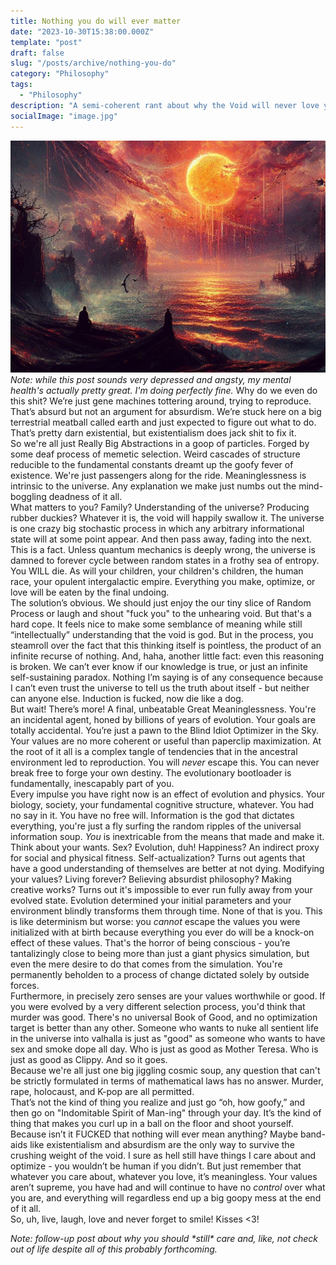 ```yaml
---
title: Nothing you do will ever matter
date: "2023-10-30T15:38:00.000Z"
template: "post"
draft: false
slug: "/posts/archive/nothing-you-do"
category: "Philosophy"
tags:
  - "Philosophy"
description: "A semi-coherent rant about why the Void will never love you back"
socialImage: "image.jpg"
---
```

![A photo of the death of the sun, courtesy bing image creator](image.jpg)  
*Note: while this post sounds very depressed and angsty, my mental health's actually pretty great. I'm doing perfectly fine.*
  Why do we even do this shit? We’re just gene machines tottering around, trying to reproduce. That’s absurd but not an argument for absurdism. We’re stuck here on a big terrestrial meatball called earth and just expected to figure out what to do. That’s pretty darn existential, but existentialism does jack shit to fix it.  
  So we're all just Really Big Abstractions in a goop of particles. Forged by some deaf process of memetic selection. Weird cascades of structure reducible to the fundamental constants dreamt up the goofy fever of existence. We're just passengers along for the ride. Meaninglessness is intrinsic to the universe. Any explanation we make just numbs out the mind-boggling deadness of it all.  
  What matters to you? Family? Understanding of the universe? Producing rubber duckies? Whatever it is, the void will happily swallow it. The universe is one crazy big stochastic process in which any arbitrary informational state will at some point appear. And then pass away, fading into the next. This is a fact. Unless quantum mechanics is deeply wrong, the universe is damned to forever cycle between random states in a frothy sea of entropy. You WILL die. As will your children, your children's children, the human race, your opulent intergalactic empire. Everything you make, optimize, or love will be eaten by the final undoing.  
  The solution’s obvious. We should just enjoy the our tiny slice of Random Process or laugh and shout "fuck you" to the unhearing void. But that's a hard cope. It feels nice to make some semblance of meaning while still “intellectually” understanding that the void is god. But in the process, you steamroll over the fact that this thinking itself is pointless, the product of an infinite recurse of nothing. And, haha, another little fact: even this reasoning is broken. We can’t ever know if our knowledge is true, or just an infinite self-sustaining paradox. Nothing I’m saying is of any consequence because I can’t even trust the universe to tell us the truth about itself - but neither can anyone else. Induction is fucked, now die like a dog.  
  But wait! There’s more! A final, unbeatable Great Meaninglessness. You're an incidental agent, honed by billions of years of evolution. Your goals are totally accidental. You’re just a pawn to the Blind Idiot Optimizer in the Sky. Your values are no more coherent or useful than paperclip maximization. At the root of it all is a complex tangle of tendencies that in the ancestral environment led to reproduction. You will *never* escape this. You can never break free to forge your own destiny. The evolutionary bootloader is fundamentally, inescapably part of you.  
  Every impulse you have right now is an effect of evolution and physics. Your biology, society, your fundamental cognitive structure, whatever. You had no say in it. You have no free will. Information is the god that dictates everything, you're just a fly surfing the random ripples of the universal information soup. *You* is inextricable from the means that made and make it.  
  Think about your wants. Sex? Evolution, duh! Happiness? An indirect proxy for social and physical fitness. Self-actualization? Turns out agents that have a good understanding of themselves are better at not dying. Modifying your values? Living forever? Believing absurdist philosophy? Making creative works? Turns out it's impossible to ever run fully away from your evolved state. Evolution determined your initial parameters and your environment blindly transforms them through time. None of that is you. This is like determinism but worse: you *cannot* escape the values you were initialized with at birth because everything you ever do will be a knock-on effect of these values. That's the horror of being conscious - you’re tantalizingly close to being more than just a giant physics simulation, but even the mere desire to do that comes from the simulation. You're permanently beholden to a process of change dictated solely by outside forces.  
  Furthermore, in precisely zero senses are your values worthwhile or good. If you were evolved by a very different selection process, you'd think that murder was good. There's no universal Book of Good, and no optimization target is better than any other. Someone who wants to nuke all sentient life in the universe into valhalla is just as "good" as someone who wants to have sex and smoke dope all day. Who is just as good as Mother Teresa. Who is just as good as Clippy. And so it goes.  
  Because we're all just one big jiggling cosmic soup, any question that can't be strictly formulated in terms of mathematical laws has no answer. Murder, rape, holocaust, and K-pop are all permitted.  
	That’s not the kind of thing you realize and just go “oh, how goofy,” and then go on "Indomitable Spirit of Man-ing" through your day. It’s the kind of thing that makes you curl up in a ball on the floor and shoot yourself. Because isn’t it FUCKED that nothing will ever mean anything? Maybe band-aids like existentialism and absurdism are the only way to survive the crushing weight of the void. I sure as hell still have things I care about and optimize - you wouldn’t be human if you didn’t. But just remember that whatever you care about, whatever you love, it’s meaningless. Your values aren’t supreme, you have had and will continue to have no *control* over what you are, and everything will regardless end up a big goopy mess at the end of it all.  
So, uh, live, laugh, love and never forget to smile! Kisses <3!  

*Note: follow-up post about why you should \*still\* care and, like, not check out of life despite all of this probably forthcoming.*
